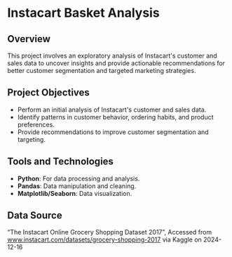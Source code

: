 # Instacart Basket Analysis  
## Overview
This project involves an exploratory analysis of Instacart's customer and sales data to uncover insights and provide actionable recommendations for better customer segmentation and targeted marketing strategies.
## Project Objectives
- Perform an initial analysis of Instacart's customer and sales data.
- Identify patterns in customer behavior, ordering habits, and product preferences.
- Provide recommendations to improve customer segmentation and targeting.
## Tools and Technologies
- **Python**: For data processing and analysis.
- **Pandas**: Data manipulation and cleaning.
- **Matplotlib/Seaborn**: Data visualization.
## Data Source
“The Instacart Online Grocery Shopping Dataset 2017”, Accessed from www.instacart.com/datasets/grocery-shopping-2017
 via Kaggle on 2024-12-16
